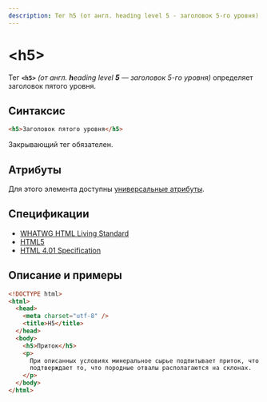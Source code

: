 ```yaml
---
description: Тег h5 (от англ. heading level 5 - заголовок 5-го уровня) определяет заголовок пятого уровня
---
```


# &lt;h5&gt;

Тег **`<h5>`** _(от англ. **h**eading level **5** — заголовок 5-го уровня)_ определяет заголовок пятого уровня.

## Синтаксис

```html
<h5>Заголовок пятого уровня</h5>
```

Закрывающий тег обязателен.

## Атрибуты

Для этого элемента доступны [универсальные атрибуты](uni-attr.md).

## Спецификации

- [WHATWG HTML Living Standard](https://html.spec.whatwg.org/multipage/sections.html#the-h1,-h2,-h3,-h4,-h5,-and-h6-elements)
- [HTML5](http://www.w3.org/TR/html5/sections.html#the-h1,-h2,-h3,-h4,-h5,-and-h6-elements)
- [HTML 4.01 Specification](http://www.w3.org/TR/html401/struct/global.html#h-7.5.5)

## Описание и примеры

```html
<!DOCTYPE html>
<html>
  <head>
    <meta charset="utf-8" />
    <title>H5</title>
  </head>
  <body>
    <h5>Приток</h5>
    <p>
      При описанных условиях минеральное сырье подпитывает приток, что лишь
      подтверждает то, что породные отвалы располагаются на склонах.
    </p>
  </body>
</html>
```
